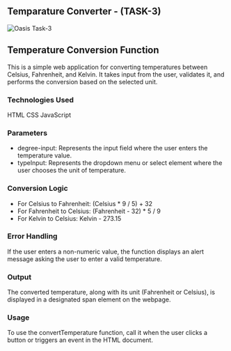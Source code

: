 
## Temparature Converter - (TASK-3)

![Oasis Task-3](https://i.ibb.co/1QFCYNf/Screenshot-2024-02-13-111026.png)


## Temperature Conversion Function

This is a simple web application for converting temperatures between Celsius, Fahrenheit, and Kelvin. It takes input from the user, validates it, and performs the conversion based on the selected unit.

### Technologies Used
HTML
CSS
JavaScript

### Parameters

- degree-input: Represents the input field where the user enters the temperature value.
- typeInput: Represents the dropdown menu or select element where the user chooses the unit of temperature.


### Conversion Logic

- For Celsius to Fahrenheit: (Celsius * 9 / 5) + 32
- For Fahrenheit to Celsius: (Fahrenheit - 32) * 5 / 9
- For Kelvin to Celsius: Kelvin - 273.15


### Error Handling

If the user enters a non-numeric value, the function displays an alert message asking the user to enter a valid temperature.


### Output

The converted temperature, along with its unit (Fahrenheit or Celsius), is displayed in a designated span element on the webpage.


### Usage

To use the convertTemperature function, call it when the user clicks a button or triggers an event in the HTML document.